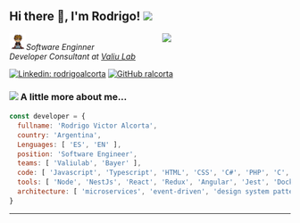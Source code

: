 <h2> Hi there 👋, I'm Rodrigo! <img src="https://media.giphy.com/media/tiog1GnPFVYjK3oBnz/giphy.gif" width="50"></h2>
<img align='right' src="https://media.giphy.com/media/fkZukR450RQ1qnGaq9/giphy.gif" width="230">
<!-- <img align='right' src="https://media.giphy.com/media/5eLDrEaRGHegx2FeF2/giphy.gif" width="230"> -->
<p><img src="https://github.com/ralcorta/ralcorta/blob/main/avatar.png" width="30"><em>Software Enginner </br>Developer Consultant at <a href="https://www.valiulab.com">Valiu Lab</a></em></p>

[![Linkedin: rodrigoalcorta](https://img.shields.io/badge/-rodrigoalcorta-blue?style=flat-square&logo=Linkedin&logoColor=white&link=https://www.linkedin.com/in/rodrigoalcorta/)](https://www.linkedin.com/in/rodrigoalcorta/)
[![GitHub ralcorta](https://img.shields.io/github/followers/ralcorta?label=follow&style=social)](https://github.com/ralcorta)


### <img src="https://media.giphy.com/media/2wh8AaMZ2jtRseDQ3C/giphy.gif" width="50"> A little more about me...  

```js
const developer = {
  fullname: 'Rodrigo Victor Alcorta',
  country: 'Argentina',
  Lenguages: [ 'ES', 'EN' ],
  position: 'Software Engineer',
  teams: [ 'Valiulab', 'Bayer' ],
  code: [ 'Javascript', 'Typescript', 'HTML', 'CSS', 'C#', 'PHP', 'C', 'GO' ],
  tools: [ 'Node', 'NestJs', 'React', 'Redux', 'Angular', 'Jest', 'Docker' ],
  architecture: [ 'microservices', 'event-driven', 'design system pattern' ],
}
```

---
